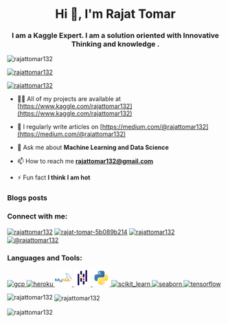 <h1 align="center">Hi 👋, I'm Rajat Tomar</h1>
<h3 align="center">I am a Kaggle Expert. I am a solution oriented with Innovative Thinking and knowledge .</h3>

<p align="left"> <img src="https://komarev.com/ghpvc/?username=rajattomar132&label=Profile%20views&color=0e75b6&style=flat" alt="rajattomar132" /> </p>

<p align="left"> <a href="https://github.com/ryo-ma/github-profile-trophy"><img src="https://github-profile-trophy.vercel.app/?username=rajattomar132" alt="rajattomar132" /></a> </p>

<p align="left"> <a href="https://twitter.com/rajattomar132" target="blank"><img src="https://img.shields.io/twitter/follow/rajattomar132?logo=twitter&style=for-the-badge" alt="rajattomar132" /></a> </p>

- 👨‍💻 All of my projects are available at [https://www.kaggle.com/rajattomar132](https://www.kaggle.com/rajattomar132)

- 📝 I regularly write articles on [https://medium.com/@rajattomar132](https://medium.com/@rajattomar132)

- 💬 Ask me about **Machine Learning and Data Science**

- 📫 How to reach me **rajattomar132@gmail.com**

- ⚡ Fun fact **I think I am hot**

### Blogs posts
<!-- BLOG-POST-LIST:START -->
<!-- BLOG-POST-LIST:END -->

<h3 align="left">Connect with me:</h3>
<p align="left">
<a href="https://twitter.com/rajattomar132" target="blank"><img align="center" src="https://raw.githubusercontent.com/rahuldkjain/github-profile-readme-generator/master/src/images/icons/Social/twitter.svg" alt="rajattomar132" height="30" width="40" /></a>
<a href="https://linkedin.com/in/rajat-tomar-5b089b214" target="blank"><img align="center" src="https://raw.githubusercontent.com/rahuldkjain/github-profile-readme-generator/master/src/images/icons/Social/linked-in-alt.svg" alt="rajat-tomar-5b089b214" height="30" width="40" /></a>
<a href="https://kaggle.com/rajattomar132" target="blank"><img align="center" src="https://raw.githubusercontent.com/rahuldkjain/github-profile-readme-generator/master/src/images/icons/Social/kaggle.svg" alt="rajattomar132" height="30" width="40" /></a>
<a href="https://medium.com/@rajattomar132" target="blank"><img align="center" src="https://raw.githubusercontent.com/rahuldkjain/github-profile-readme-generator/master/src/images/icons/Social/medium.svg" alt="@rajattomar132" height="30" width="40" /></a>
</p>

<h3 align="left">Languages and Tools:</h3>
<p align="left"> <a href="https://cloud.google.com" target="_blank" rel="noreferrer"> <img src="https://www.vectorlogo.zone/logos/google_cloud/google_cloud-icon.svg" alt="gcp" width="40" height="40"/> </a> <a href="https://heroku.com" target="_blank" rel="noreferrer"> <img src="https://www.vectorlogo.zone/logos/heroku/heroku-icon.svg" alt="heroku" width="40" height="40"/> </a> <a href="https://www.mysql.com/" target="_blank" rel="noreferrer"> <img src="https://raw.githubusercontent.com/devicons/devicon/master/icons/mysql/mysql-original-wordmark.svg" alt="mysql" width="40" height="40"/> </a> <a href="https://pandas.pydata.org/" target="_blank" rel="noreferrer"> <img src="https://raw.githubusercontent.com/devicons/devicon/2ae2a900d2f041da66e950e4d48052658d850630/icons/pandas/pandas-original.svg" alt="pandas" width="40" height="40"/> </a> <a href="https://www.python.org" target="_blank" rel="noreferrer"> <img src="https://raw.githubusercontent.com/devicons/devicon/master/icons/python/python-original.svg" alt="python" width="40" height="40"/> </a> <a href="https://scikit-learn.org/" target="_blank" rel="noreferrer"> <img src="https://upload.wikimedia.org/wikipedia/commons/0/05/Scikit_learn_logo_small.svg" alt="scikit_learn" width="40" height="40"/> </a> <a href="https://seaborn.pydata.org/" target="_blank" rel="noreferrer"> <img src="https://seaborn.pydata.org/_images/logo-mark-lightbg.svg" alt="seaborn" width="40" height="40"/> </a> <a href="https://www.tensorflow.org" target="_blank" rel="noreferrer"> <img src="https://www.vectorlogo.zone/logos/tensorflow/tensorflow-icon.svg" alt="tensorflow" width="40" height="40"/> </a> </p>

<p><img align="left" src="https://github-readme-stats.vercel.app/api/top-langs?username=rajattomar132&show_icons=true&locale=en&layout=compact" alt="rajattomar132" /></p>

<p>&nbsp;<img align="center" src="https://github-readme-stats.vercel.app/api?username=rajattomar132&show_icons=true&locale=en" alt="rajattomar132" /></p>

<p><img align="center" src="https://github-readme-streak-stats.herokuapp.com/?user=rajattomar132&" alt="rajattomar132" /></p>
